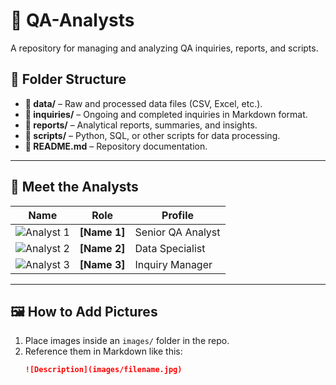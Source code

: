 # 📝 QA-Analysts  

A repository for managing and analyzing QA inquiries, reports, and scripts.  

## 📂 Folder Structure  
- **📂 data/** – Raw and processed data files (CSV, Excel, etc.).  
- **📂 inquiries/** – Ongoing and completed inquiries in Markdown format.  
- **📂 reports/** – Analytical reports, summaries, and insights.  
- **📂 scripts/** – Python, SQL, or other scripts for data processing.  
- **📜 README.md** – Repository documentation.  

---

## 👥 Meet the Analysts  
| Name | Role | Profile |
|------|------|---------|
| ![Analyst 1](images/analyst1.jpg) | **[Name 1]** | Senior QA Analyst |
| ![Analyst 2](images/analyst2.jpg) | **[Name 2]** | Data Specialist |
| ![Analyst 3](images/analyst3.jpg) | **[Name 3]** | Inquiry Manager |

---

## 🖼️ How to Add Pictures  
1. Place images inside an `images/` folder in the repo.  
2. Reference them in Markdown like this:  
   ```md
   ![Description](images/filename.jpg)
